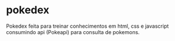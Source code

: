# pokedex
Pokedex feita para treinar conhecimentos em html, css e javascript consumindo api (Pokeapi) para consulta de pokemons.
